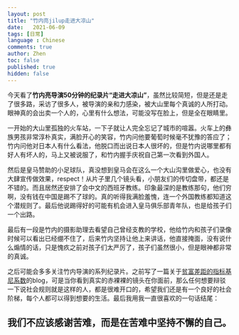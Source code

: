 ```yaml
---
layout: post
title: "竹内亮jilup走进大凉山"
date:   2021-06-09
tags: [日常]
language : Chinese
comments: true
author: Zhen
toc: false
published: true
hidden: false
---
```

今天看了**竹内亮导演50分钟的纪录片“走进大凉山”**，虽然比较简短，但是还是走了很多路，采访了很多人，被导演的亲和力感染，被大山里每个真诚的人所打动。眼神真的会出卖一个人的，心里有什么想法，可能没写在脸上，但是全在眼睛里。

一开始的大山里孤独的火车站，一下子就让人完全忘记了城市的喧嚣。火车上的彝族男孩非常淳朴真实，满脸开心的笑容，竹内问他要葡萄时候毫不犹豫的答应了；竹内问他对日本人有什么看法，他脱口而出说日本人很坏的，但是竹内说哪里都有好人有坏人的，马上又被说服了，和竹内握手庆祝自己第一次看到外国人。

然后是皇马赞助的小足球队，真没想到皇马会在这么一个大山沟里做爱心，也没有大肆宣传做效果，respect！从片子里几个镜头看，小朋友们的传切盘带，都还是不错的。而且居然还安排了会中文的西班牙教练。印象最深的是教练那句，他们穷啊，没有钱在中国是踢不了球的。真的听得我满脸羞愧，连一个外国教练都知道这个潜规则了。最后他说踢得好的可能有机会进入皇马俱乐部青年队，也是给孩子们一个出路。

最后有一段是竹内的摄影助理去看望自己曾经支教的学校，他给竹内和孩子们录像时候可以看出已经绷不住了，后来竹内坚持让他上来讲话，他直接掩面，没有说什么煽情的话，只是愧疚之前对孩子们太严厉了，孩子们虽然很小，但是眼神都非常的真诚。

之后可能会多多关注竹内导演的系列纪录片。之前写了一篇关于[贫富差距的指标基尼系数](/不同国家的基尼系数)的blog，可是当你看到真实的赤裸裸的镜头在你面前，那么任何想要辩驳一下说社会规则就是这样的人，都是很难开口的，希望我们还是有一个良好的社会阶梯，每个人都可以得到想要的生活。最后我用我一直很喜欢的一句话结尾：

## 我们不应该感谢苦难，而是在苦难中坚持不懈的自己。

<!--stackedit_data:
eyJoaXN0b3J5IjpbODE5NzczMzEwLDc3NTkyMDE2NCwtMjgzNz
g0OTc3LC04MzUwNjUzMDQsLTE3MTMyMzE2OTldfQ==
-->